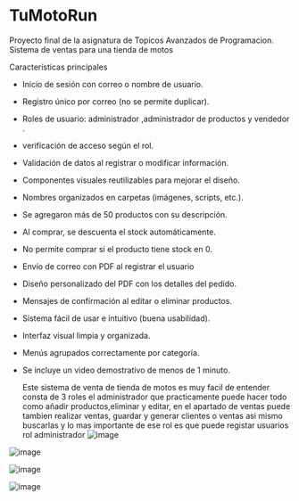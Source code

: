 # TuMotoRun
Proyecto final de la asignatura de Topicos Avanzados de Programacion. Sistema de ventas para una tienda de motos

Características principales

- Inicio de sesión con correo o nombre de usuario.
- Registro único por correo (no se permite duplicar).
- Roles de usuario: administrador ,administrador de productos y vendedor .
- verificación de acceso según el rol.
- Validación de datos al registrar o modificar información.
- Componentes visuales reutilizables para mejorar el diseño.
- Nombres organizados en carpetas (imágenes, scripts, etc.).
- Se agregaron más de 50 productos con su descripción.
- Al comprar, se descuenta el stock automáticamente.
- No permite comprar si el producto tiene stock en 0.
- Envío de correo con PDF al registrar el usuario
- Diseño personalizado del PDF con los detalles del pedido.
- Mensajes de confirmación al editar o eliminar productos.
- Sistema fácil de usar e intuitivo (buena usabilidad).
- Interfaz visual limpia y organizada.
- Menús agrupados correctamente por categoría.
- Se incluye un video demostrativo de menos de 1 minuto.

  Este sistema de venta de tienda de motos es muy facil de entender consta de 3 roles el administrador que practicamente puede hacer todo como añadir productos,eliminar y editar, en el apartado de
  ventas puede tambien realizar ventas, guardar y generar clientes o ventas asi mismo buscarlas y lo mas importante de ese rol es que puede registar usuarios
  rol administrador
  ![image](https://github.com/user-attachments/assets/a2d486c0-7a4e-4fb0-96ee-2b102400f678)

![image](https://github.com/user-attachments/assets/26fb0219-a8c6-4552-bce1-cf6ac3db1dcd)

![image](https://github.com/user-attachments/assets/2cafa915-6c8f-4f26-9aa6-38843216bbad)

![image](https://github.com/user-attachments/assets/a9015ce3-328a-46eb-9839-e2caaf34ce05)





